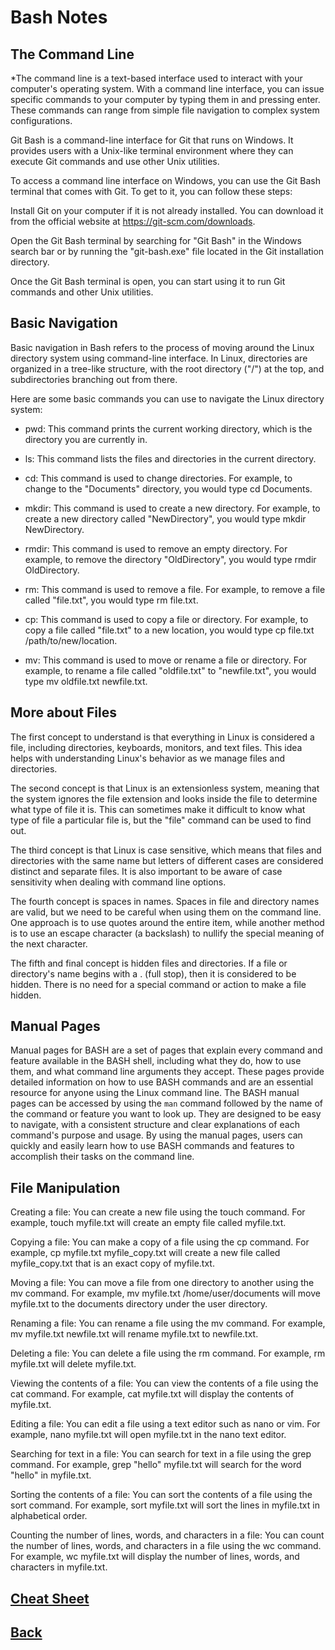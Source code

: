 # Bash Notes

## The Command Line

*The command line is a text-based interface used to interact with your computer's operating system. With a command line interface, you can issue specific commands to your computer by typing them in and pressing enter. These commands can range from simple file navigation to complex system configurations.

Git Bash is a command-line interface for Git that runs on Windows. It provides users with a Unix-like terminal environment where they can execute Git commands and use other Unix utilities.

To access a command line interface on Windows, you can use the Git Bash terminal that comes with Git. To get to it, you can follow these steps:

Install Git on your computer if it is not already installed. You can download it from the official website at https://git-scm.com/downloads.

Open the Git Bash terminal by searching for "Git Bash" in the Windows search bar or by running the "git-bash.exe" file located in the Git installation directory.

Once the Git Bash terminal is open, you can start using it to run Git commands and other Unix utilities.

## Basic Navigation

Basic navigation in Bash refers to the process of moving around the Linux directory system using command-line interface. In Linux, directories are organized in a tree-like structure, with the root directory ("/") at the top, and subdirectories branching out from there.

Here are some basic commands you can use to navigate the Linux directory system:

- pwd: This command prints the current working directory, which is the directory you are currently in.

- ls: This command lists the files and directories in the current directory.

- cd: This command is used to change directories. For example, to change to the "Documents" directory, you would type cd Documents.

- mkdir: This command is used to create a new directory. For example, to create a new directory called "NewDirectory", you would type mkdir NewDirectory.

- rmdir: This command is used to remove an empty directory. For example, to remove the directory "OldDirectory", you would type rmdir OldDirectory.

- rm: This command is used to remove a file. For example, to remove a file called "file.txt", you would type rm file.txt.

- cp: This command is used to copy a file or directory. For example, to copy a file called "file.txt" to a new location, you would type cp file.txt /path/to/new/location.

- mv: This command is used to move or rename a file or directory. For example, to rename a file called "oldfile.txt" to "newfile.txt", you would type mv oldfile.txt newfile.txt.



## More about Files

The first concept to understand is that everything in Linux is considered a file, including directories, keyboards, monitors, and text files. This idea helps with understanding Linux's behavior as we manage files and directories.

The second concept is that Linux is an extensionless system, meaning that the system ignores the file extension and looks inside the file to determine what type of file it is. This can sometimes make it difficult to know what type of file a particular file is, but the "file" command can be used to find out.

The third concept is that Linux is case sensitive, which means that files and directories with the same name but letters of different cases are considered distinct and separate files. It is also important to be aware of case sensitivity when dealing with command line options.

The fourth concept is spaces in names. Spaces in file and directory names are valid, but we need to be careful when using them on the command line. One approach is to use quotes around the entire item, while another method is to use an escape character (a backslash) to nullify the special meaning of the next character.

The fifth and final concept is hidden files and directories. If a file or directory's name begins with a . (full stop), then it is considered to be hidden. There is no need for a special command or action to make a file hidden.

## Manual Pages

Manual pages for BASH are a set of pages that explain every command and feature available in the BASH shell, including what they do, how to use them, and what command line arguments they accept. These pages provide detailed information on how to use BASH commands and are an essential resource for anyone using the Linux command line. The BASH manual pages can be accessed by using the `man` command followed by the name of the command or feature you want to look up. They are designed to be easy to navigate, with a consistent structure and clear explanations of each command's purpose and usage. By using the manual pages, users can quickly and easily learn how to use BASH commands and features to accomplish their tasks on the command line.

## File Manipulation

Creating a file: You can create a new file using the touch command. For example, touch myfile.txt will create an empty file called myfile.txt.

Copying a file: You can make a copy of a file using the cp command. For example, cp myfile.txt myfile_copy.txt will create a new file called myfile_copy.txt that is an exact copy of myfile.txt.

Moving a file: You can move a file from one directory to another using the mv command. For example, mv myfile.txt /home/user/documents will move myfile.txt to the documents directory under the user directory.

Renaming a file: You can rename a file using the mv command. For example, mv myfile.txt newfile.txt will rename myfile.txt to newfile.txt.

Deleting a file: You can delete a file using the rm command. For example, rm myfile.txt will delete myfile.txt.

Viewing the contents of a file: You can view the contents of a file using the cat command. For example, cat myfile.txt will display the contents of myfile.txt.

Editing a file: You can edit a file using a text editor such as nano or vim. For example, nano myfile.txt will open myfile.txt in the nano text editor.

Searching for text in a file: You can search for text in a file using the grep command. For example, grep "hello" myfile.txt will search for the word "hello" in myfile.txt.

Sorting the contents of a file: You can sort the contents of a file using the sort command. For example, sort myfile.txt will sort the lines in myfile.txt in alphabetical order.

Counting the number of lines, words, and characters in a file: You can count the number of lines, words, and characters in a file using the wc command. For example, wc myfile.txt will display the number of lines, words, and characters in myfile.txt.

## [Cheat Sheet](https://ryanstutorials.net/linuxtutorial/cheatsheet.php)

## [Back](../401readingNotes.md)